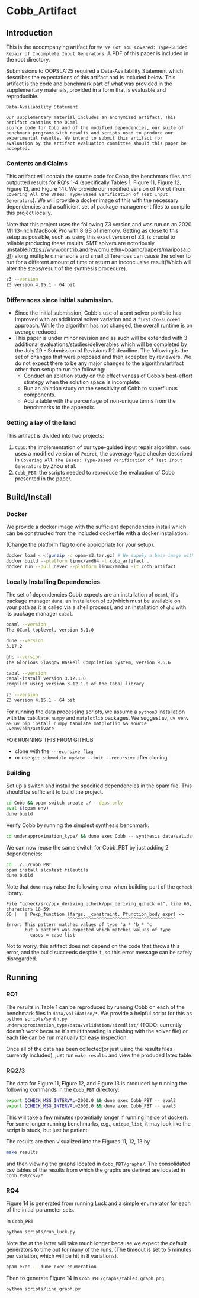# Cobb_Artifact

## Introduction

This is the accompanying artifact for `We've Got You Covered: Type-Guided Repair
of Incomplete Input Generators`. A PDF of this paper is included in the root directory.

Submissions to OOPSLA'25 required a Data-Availability Statement which describes
the expectations of this artifact and is included below. This artifact is the
code and benchmark part of what was provided in the supplementary materials,
provided in a form that is evaluable and reproducible.

```text
Data-Availability Statement

Our supplementary material includes an anonymized artifact. This artifact contains the OCaml
source code for Cobb and of the modified dependencies, our suite of benchmark programs with results and scripts used to produce our experimental results. We intend to submit this artifact for
evaluation by the artifact evaluation committee should this paper be accepted.
```

### Contents and Claims

This artifact will contain the source code for Cobb, the benchmark files and
outputted results for RQ's 1-4 (specifically Tables 1, Figure 11, Figure 12,
Figure 13, and Figure 14). We provide our modified version of Poirot (from
`Covering All the Bases: Type-Based Verification of Test Input Generators`). We
will provide a docker image of this with the necessary dependencies and a
sufficient set of package management files to compile this project locally.

Note that this project uses the following Z3 version and was run on an 2020 M1
13-inch MacBook Pro with 8 GB of memory. Getting as close to this setup as
possible, such as using this exact version of Z3, is crucial to reliable
producing these results. SMT solvers are notoriously
unstable(<https://www.contrib.andrew.cmu.edu/~bparno/papers/mariposa.pdf>) along
multiple dimensions and small differences can cause the solver to run for a
different amount of time or return an inconclusive result(Which will alter the
steps/result of the synthesis procedure).

```sh
z3 --version
Z3 version 4.15.1 - 64 bit
```

### Differences since initial submission.

- Since the initial submission, Cobb's use of a smt solver portfolio has
  improved with an additional solver variation and a `first-to-succeed`
  approach. While the algorithm has not changed, the overall runtime is on
  average reduced.
- This paper is under minor revision and as such will be extended with 3
  additional evaluations/studies/deliverables which will be completed by the July
  29 - Submission of Revisions R2 deadline. The following is the set of changes
  that were proposed and then accepted by reviewers. We do not expect there to
  be any major changes to the algorithm/artifact other than setup to run the following:
  - Conduct an ablation study on the effectiveness of Cobb's best-effort
    strategy when the solution space is incomplete.
  - Run an ablation study on the sensitivity of Cobb to superfluous components.
  - Add a table with the percentage of non-unique terms from the benchmarks to
    the appendix.

### Getting a lay of the land

This artifact is divided into two projects:
  1. `Cobb`: the implementation of our type-guided input repair algorithm. `Cobb`
    uses a modified version of `Poirot`, the coverage-type checker described in
    `Covering All the Bases: Type-Based Verification of Test Input Generators` by Zhou et al.
  2. `Cobb_PBT`: the scripts needed to reproduce the evaluation of Cobb presented
    in the paper.


## Build/Install

### Docker

We provide a docker image with the sufficient dependencies install which can be
constructed from the included dockerfile with a docker installation.

(Change the platform flag to one appropriate for your setup).

```sh
docker load < <(gunzip -c opam-z3.tar.gz) # We supply a base image with opam and z3 4.15.1 installed given the higher ram requirements to compile z3 inside of doc on macs TODO: Store this instead on dockerhub since I can't commit to github
docker build --platform linux/amd64 -t cobb_artifact .
docker run --pull never --platform linux/amd64 -it cobb_artifact
```

### Locally Installing Dependencies

The set of dependencies Cobb expects are an installation of `ocaml`, it's
package manager `dune`, an installation of `z3`(which must be available on your
path as it is called via a shell process), and an installation of `ghc` with
its package manager `cabal`.

```sh
ocaml --version
The OCaml toplevel, version 5.1.0

dune --version
3.17.2

ghc --version
The Glorious Glasgow Haskell Compilation System, version 9.6.6

cabal --version
cabal-install version 3.12.1.0
compiled using version 3.12.1.0 of the Cabal library

z3 --version
Z3 version 4.15.1 - 64 bit
```

For running the data processing scripts, we assume a `python3` installation with
the `tabulate`, `numpy` and `matplotlib` packages. We suggest `uv`, `uv venv && uv pip install numpy tabulate matplotlib && source .venv/bin/activate`

FOR RUNNING THIS FROM GITHUB:
- clone with the `--recursive flag`
- or use `git submodule update --init --recursive` after cloning

### Building

Set up a switch and install the specified dependencies in the opam file. This
should be sufficient to build the project.

```sh
cd Cobb && opam switch create ./ --deps-only
eval $(opam env)
dune build
```

Verify Cobb by running the simplest synthesis benchmark:

```sh
cd underapproximation_type/ && dune exec Cobb -- synthesis data/validation/sizedlist/prog1.ml
```

We can now reuse the same switch for Cobb_PBT by just adding 2 dependencies:

```sh
cd ../../Cobb_PBT
opam install alcotest fileutils
dune build
```

Note that `dune` may raise the following error when building part of the `qcheck` library.

```
File "qcheck/src/ppx_deriving_qcheck/ppx_deriving_qcheck.ml", line 60, characters 18-59:
60 |   | Pexp_function (fargs, _constraint, Pfunction_body expr) ->
                       ^^^^^^^^^^^^^^^^^^^^^^^^^^^^^^^^^^^^^^^^^
Error: This pattern matches values of type 'a * 'b * 'c
       but a pattern was expected which matches values of type
         cases = case list
```
Not to worry, this artifact does not depend on the code that throws this error,
and the build succeeds despite it, so this error message can be safely disregarded.

## Running

### RQ1

The results in Table 1 can be reproduced by running Cobb on each of the
benchmark files in `data/validation/*`. We provide a helpful script for this as
`python scripts/synth.py underapproximation_type/data/validation/sizedlist/`
(TODO: currently doesn't work because it's multithreading is clashing with the
solver file) or each file can be run manually for easy inspection.

Once all of the data has been collected(or just using the results files
currently included), just run `make results` and view the produced latex table.

### RQ2/3

The data for Figure 11, Figure 12, and Figure 13 is produced by running the
following commands in the `Cobb_PBT` directory:

```sh
export QCHECK_MSG_INTERVAL=2000.0 && dune exec Cobb_PBT -- eval2
export QCHECK_MSG_INTERVAL=2000.0 && dune exec Cobb_PBT -- eval3
```

This will take a few minutes (potentially longer if running inside of docker).
For some longer running benchmarks, e.g., `unique_list`, it may look like
the script is stuck, but just be patient.

The results are then visualized into the Figures 11, 12, 13 by

```sh
make results
```

and then viewing the graphs located in `Cobb_PBT/graphs/`. The consolidated csv
tables of the results from which the graphs are derived are located in `Cobb_PBT/csv/*`

### RQ4

Figure 14 is generated from running Luck and a simple enumerator for each of the
initial parameter sets.

In `Cobb_PBT`

```sh
python scripts/run_luck.py
```

Note the at the latter will take much longer because we expect the default
generators to time out for many of the runs. (The timeout is set to 5 minutes
per variation, which will be hit in 8 variations).

```sh
opam exec -- dune exec enumeration
```

Then to generate Figure 14 in `Cobb_PBT/graphs/table3_graph.png`

```sh
python scripts/line_graph.py
```
